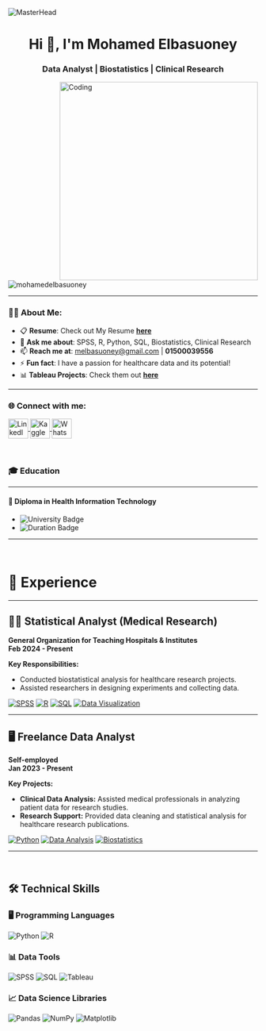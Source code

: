 ![MasterHead](https://i.redd.it/bpxxqqvps4h91.gif)
<h1 align="center">Hi 👋, I'm Mohamed Elbasuoney</h1>
<h3 align="center">Data Analyst | Biostatistics | Clinical Research</h3>

<img align="right" alt="Coding" width="400" src="https://i.pinimg.com/originals/ee/ed/e2/eeede229147eb053fe863ef1cc7faf0b.gif" />

<p align="left"> 
  <img src="https://komarev.com/ghpvc/?username=mohamedelbasuoney&label=Profile%20views&color=0e75b6&style=flat" alt="mohamedelbasuoney" /> 
</p>

---

### 👨‍💻 About Me:
- 📋 **Resume**: Check out My Resume [**here**](https://docs.google.com/document/...)  
- 💬 **Ask me about**: SPSS, R, Python, SQL, Biostatistics, Clinical Research  
- 📫 **Reach me at**: [melbasuoney@gmail.com](mailto:melbasuoney@gmail.com) | **01500039556**  
- ⚡ **Fun fact**: I have a passion for healthcare data and its potential!  
- 📊 **Tableau Projects**: Check them out [**here**](https://public.tableau.com/profile/mohamed.elbasuoney)  

---

<h3 align="left">🌐 Connect with me:</h3>
<p align="left">
  <a href="https://linkedin.com/in/mohamed-elbasuoney" target="_blank">
    <img align="center" src="https://raw.githubusercontent.com/rahuldkjain/github-profile-readme-generator/master/src/images/icons/Social/linked-in-alt.svg" alt="LinkedIn - Mohamed Elbasuoney" height="40" width="40" />
  </a>
  <a href="https://kaggle.com/mohamedelbasuoney" target="_blank">
    <img align="center" src="https://raw.githubusercontent.com/rahuldkjain/github-profile-readme-generator/master/src/images/icons/Social/kaggle.svg" alt="Kaggle - Mohamed Elbasuoney" height="40" width="40" />
  </a>
  <a href="https://wa.me/+201500039556" target="_blank">
    <img align="center" src="https://upload.wikimedia.org/wikipedia/commons/6/6b/WhatsApp.svg" alt="WhatsApp - Mohamed Elbasuoney" height="40" width="40" />
  </a>
</p>

<br>

### 🎓 Education

---

#### 🏫 **Diploma in Health Information Technology**

- ![University Badge](https://img.shields.io/badge/Egyptian_Universities-0055A4?style=flat&logo=university&logoColor=white)
- ![Duration Badge](https://img.shields.io/badge/Duration-2023%20–%202025-yellow)

---

<br>

# 💼 Experience

---

## 🧑‍💻 Statistical Analyst (Medical Research)  
**General Organization for Teaching Hospitals & Institutes**  
**Feb 2024 - Present**  

**Key Responsibilities:**
- Conducted biostatistical analysis for healthcare research projects.
- Assisted researchers in designing experiments and collecting data.

[![SPSS](https://img.shields.io/badge/SPSS-8A2BE2?style=for-the-badge)](https://www.ibm.com/analytics/spss-statistics-software) [![R](https://img.shields.io/badge/R-276DC3?style=for-the-badge)](https://www.r-project.org/) [![SQL](https://img.shields.io/badge/SQL-00758F?style=for-the-badge)](https://www.sql.com) [![Data Visualization](https://img.shields.io/badge/Data_Visualization-1E90FF?style=for-the-badge)](https://en.wikipedia.org/wiki/Data_visualization)

---

## 🖥️ Freelance Data Analyst  
**Self-employed**  
**Jan 2023 - Present**  

**Key Projects:**
- **Clinical Data Analysis:** Assisted medical professionals in analyzing patient data for research studies.
- **Research Support:** Provided data cleaning and statistical analysis for healthcare research publications.

[![Python](https://img.shields.io/badge/Python-3776AB?style=for-the-badge)](https://www.python.org/) [![Data Analysis](https://img.shields.io/badge/Data_Analysis-32CD32?style=for-the-badge)](https://en.wikipedia.org/wiki/Data_analysis) [![Biostatistics](https://img.shields.io/badge/Biostatistics-FF6347?style=for-the-badge)](https://en.wikipedia.org/wiki/Biostatistics)

---

<br>

## 🛠️ Technical Skills

### 🖥️ Programming Languages
![Python](https://img.shields.io/badge/Python-3776AB?style=flat&logo=python&logoColor=white)
![R](https://img.shields.io/badge/R-276DC3?style=flat&logo=r&logoColor=white)

### 📊 Data Tools
![SPSS](https://img.shields.io/badge/SPSS-3776AB?style=flat&logo=spss&logoColor=white)
![SQL](https://img.shields.io/badge/SQL-00758F?style=flat&logo=sql&logoColor=white)
![Tableau](https://img.shields.io/badge/Tableau-3776AB?style=flat&logo=tableau&logoColor=white)

### 📈 Data Science Libraries
![Pandas](https://img.shields.io/badge/Pandas-150458?style=flat&logo=pandas&logoColor=white)
![NumPy](https://img.shields.io/badge/NumPy-013243?style=flat&logo=numpy&logoColor=white)
![Matplotlib](https://img.shields.io/badge/Matplotlib-315796?style=flat&logo=matplotlib&logoColor=white)

